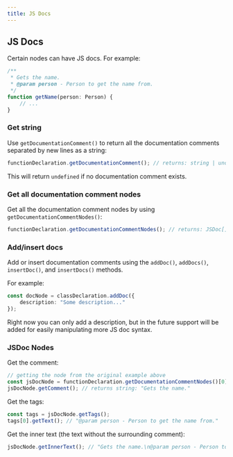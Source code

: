 ```yaml
---
title: JS Docs
---
```


## JS Docs

Certain nodes can have JS docs. For example:

```typescript
/**
 * Gets the name.
 * @param person - Person to get the name from.
 */
function getName(person: Person) {
    // ...
}
```

### Get string

Use `getDocumentationComment()` to return all the documentation comments separated by new lines as a string:

```typescript
functionDeclaration.getDocumentationComment(); // returns: string | undefined
```

This will return `undefined` if no documentation comment exists.

### Get all documentation comment nodes

Get all the documentation comment nodes by using `getDocumentationCommentNodes()`:

```typescript
functionDeclaration.getDocumentationCommentNodes(); // returns: JSDoc[]
```

### Add/insert docs

Add or insert documentation comments using the `addDoc()`, `addDocs()`, `insertDoc()`, and `insertDocs()` methods.

For example:

```typescript
const docNode = classDeclaration.addDoc({
    description: "Some description..."
});
```

Right now you can only add a description, but in the future support will be added for easily manipulating more JS doc syntax.

### JSDoc Nodes

Get the comment:

```typescript
// getting the node from the original example above
const jsDocNode = functionDeclaration.getDocumentationCommentNodes()[0];
jsDocNode.getComment(); // returns string: "Gets the name."
```

Get the tags:

```typescript
const tags = jsDocNode.getTags();
tags[0].getText(); // "@param person - Person to get the name from."
```

Get the inner text (the text without the surrounding comment):

```typescript
jsDocNode.getInnerText(); // "Gets the name.\n@param person - Person to get the name from."
```
